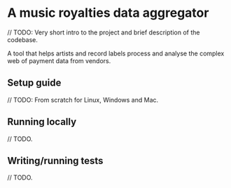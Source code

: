 A music royalties data aggregator
=================================

// TODO: Very short intro to the project and brief description of the codebase.

A tool that helps artists and record labels process and analyse the complex web of payment data from vendors.

Setup guide
-----------

// TODO: From scratch for Linux, Windows and Mac.

Running locally
---------------

// TODO.

Writing/running tests
---------------------

// TODO.
